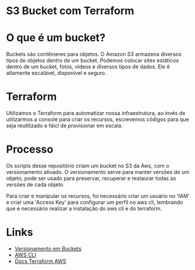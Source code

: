 # S3 Bucket com Terraform

# O que é um bucket?
<p>Buckets são contêineres para objetos. O Amazon S3 armazena diversos tipos de objetos dentro de um bucket. Podemos colocar sites estáticos dentro de um bucket, fotos, vídeos e diversos tipos de dados. Ele é altamente escalável, disponível e seguro.</p>

# Terraform
<p>Utilizamos o Terraform para automatizar nossa infraestrutura, ao invés de utilizarmos a console para criar os recursos, escrevemos códigos para que seja reutilizado e fáicl de provisionar em escala.</p>

# Processo
<p>Os scripts desse repositório criam um bucket no S3 da Aws, com o versionamento ativado. O versionamento serve para manter versões de um objeto, pode ser usado para preservar, recuperar e restaurar todas as versões de cada objeto </p>
<p>Para criar e manipular os recursos, foi necessário criar um usuário no 'IAM' e criar uma 'Access Key' para configurar um perfil no aws cli, lembrando que é necessário realizar a instalação do aws cli e do terraform.</p>

# Links
  * <a href="https://docs.aws.amazon.com/pt_br/AmazonS3/latest/userguide/Versioning.html">Versionamento em Buckets</a>
  * <a href="[https://docs.aws.amazon.com/pt_br/AmazonS3/latest/userguide/Versioning.html](https://aws.amazon.com/pt/cli/)">AWS CLI</a>
  * <a href="[https://docs.aws.amazon.com/pt_br/AmazonS3/latest/userguide/Versioning.html](https://registry.terraform.io/providers/hashicorp/aws/latest/docs)">Docs Terraform AWS</a>  
